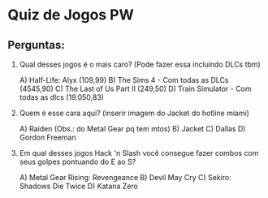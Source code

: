 # Quiz de Jogos PW

## Perguntas:

1) Qual desses jogos é o mais caro? (Pode fazer essa incluindo DLCs tbm)

    A) Half-Life: Alyx (109,99)
    B) The Sims 4 - Com todas as DLCs (4545,90)
    C) The Last of Us Part II (249,50)
    D) Train Simulator - Com todas as dlcs (19.050,83)

2) Quem é esse cara aqui? (inserir imagem do Jacket do hotline miami)

    A) Raiden (Obs.: do Metal Gear pq tem mtos)
    B) Jacket
    C) Dallas
    D) Gordon Freeman

3) Em qual desses jogos Hack 'n Slash você consegue fazer combos com seus golpes pontuando do E ao S?

    A) Metal Gear Rising: Revengeance
    B) Devil May Cry
    C) Sekiro: Shadows Die Twice
    D) Katana Zero